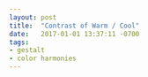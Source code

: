 ```yaml
---
layout: post
title:  "Contrast of Warm / Cool"
date:   2017-01-01 13:37:11 -0700
tags:
- gestalt
- color harmonies
---
```

